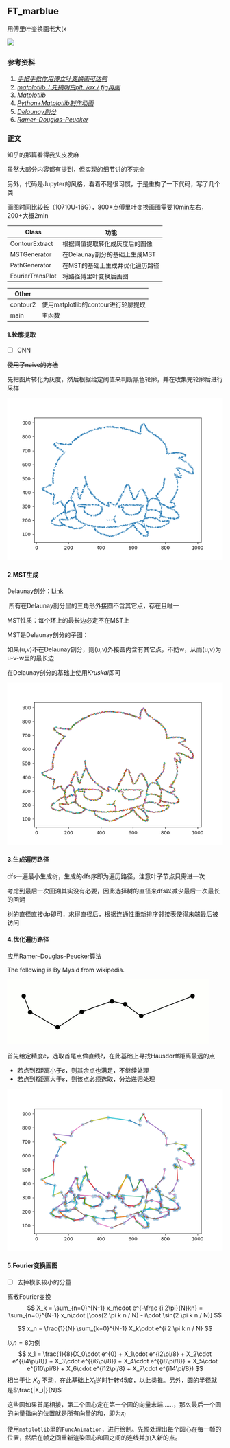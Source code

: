 ## FT_marblue

用傅里叶变换画老大(x

![](marblue.gif)



### 参考资料

1. [_手把手教你用傅立叶变换画可达鸭_](https://zhuanlan.zhihu.com/p/72632360)
2. [_matplotlib：先搞明白plt. /ax./ fig再画_](https://zhuanlan.zhihu.com/p/93423829)
3. [_Matplotlib_](https://www.matplotlib.org.cn/)
4. [_Python+Matplotlib制作动画_](https://www.cnblogs.com/endlesscoding/p/10308111.html)
5. [_Delaunay剖分_](http://www.geom.uiuc.edu/~samuelp/del_project.html)
6. [_Ramer–Douglas–Peucker_](https://en.wikipedia.org/wiki/Ramer%E2%80%93Douglas%E2%80%93Peucker_algorithm)



### 正文

~~知乎的那篇看得我头皮发麻~~

虽然大部分内容都有提到，但实现的细节讲的不完全

另外，代码是Jupyter的风格，看着不是很习惯，于是重构了一下代码，写了几个类

画图时间比较长（10710U-16G），800+点傅里叶变换画图需要10min左右，200+大概2min

| Class            | 功能                            |
| ---------------- | ------------------------------- |
| ContourExtract   | 根据阈值提取转化成灰度后的图像  |
| MSTGenerator     | 在Delaunay剖分的基础上生成MST   |
| PathGenerator    | 在MST的基础上生成并优化遍历路径 |
| FourierTransPlot | 将路径傅里叶变换后画图          |

| Other    |                                     |
| -------- | ----------------------------------- |
| contour2 | 使用matplotlib的contour进行轮廓提取 |
| main     | 主函数                              |



#### 1.轮廓提取

- [ ] CNN

~~使用了naive的方法~~

先把图片转化为灰度，然后根据给定阈值来判断黑色轮廓，并在收集完轮廓后进行采样

![](stage1.png)



#### 2.MST生成

Delaunay剖分：[Link](http://www.geom.uiuc.edu/~samuelp/del_project.html)

​	所有在Delaunay剖分里的三角形外接圆不含其它点，存在且唯一

MST性质：每个环上的最长边必定不在MST上

MST是Delaunay剖分的子图：

​	如果(u,v)不在Delaunay剖分，则(u,v)外接圆内含有其它点，不妨w，从而(u,v)为u-v-w里的最长边

在Delaunay剖分的基础上使用$Kruskal$即可

![](stage2.png)



#### 3.生成遍历路径

dfs一遍最小生成树，生成的dfs序即为遍历路径，注意叶子节点只需进一次

考虑到最后一次回溯其实没有必要，因此选择树的直径来dfs以减少最后一次最长的回溯

树的直径直接dp即可，求得直径后，根据连通性重新排序邻接表使得末端最后被访问



#### 4.优化遍历路径

应用Ramer–Douglas–Peucker算法

The following is By Mysid from wikipedia.

![](Douglas-Peucker_animated.gif)

首先给定精度$\varepsilon$，选取首尾点做直线$\ell$，在此基础上寻找Hausdorff距离最远的点

- 若点到$\ell$距离小于$\varepsilon$，则其余点也满足，不继续处理
- 若点到$\ell$距离大于$\varepsilon$，则该点必须选取，分治递归处理

![](stage4.png)



#### 5.Fourier变换画图

- [ ] 去掉模长较小的分量

离散Fourier变换
$$
X_k = \sum_{n=0}^{N-1} x_n\cdot e^{-\frac {i 2\pi}{N}kn} = \sum_{n=0}^{N-1} x_n\cdot [\cos(2 \pi k n / N) - i\cdot \sin(2 \pi k n / N)]
$$

$$
x_n = \frac{1}{N} \sum_{k=0}^{N-1} X_k\cdot e^{i 2 \pi k n / N}
$$

以$n=8$为例
$$
x_1 = \frac{1}{8}(X_0\cdot e^{0} + X_1\cdot e^{i2\pi/8} + X_2\cdot e^{{i4\pi/8}} + X_3\cdot e^{{i6\pi/8}} + X_4\cdot e^{{i8\pi/8}} + X_5\cdot e^{i10\pi/8} + X_6\cdot e^{i12\pi/8} + X_7\cdot e^{i14\pi/8})
$$
相当于让 $X_0$ 不动，在此基础上$X_1$逆时针转45度，以此类推。另外，圆的半径就是$\frac{|X_i|}{N}$

这些圆如果首尾相接，第二个圆心定在第一个圆的向量末端……，那么最后一个圆的向量指向的位置就是所有向量的和，即为$x_i$

使用`matplotlib`里的`FuncAnimation`，进行绘制。先预处理出每个圆心在每一帧的位置，然后在帧之间重新渲染圆心和圆之间的连线并加入新的点。
